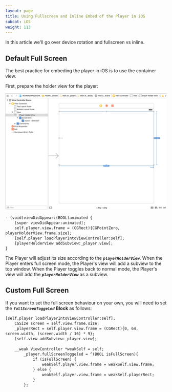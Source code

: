 ```yaml
---
layout: page
title: Using Fullscreen and Inline Embed of the Player in iOS
subcat: iOS
weight: 113
---
```


In this article we'll go over device rotation and fullscreen vs inline.

## Default Full Screen
The best practice for embeding the player in iOS is to use the container view.

First, prepare the holder view for the player:

![Register](images/playerHolder.png)

```
- (void)viewDidAppear:(BOOL)animated {
    [super viewDidAppear:animated];
    self.player.view.frame = (CGRect){CGPointZero, playerHolderView.frame.size};
    [self.player loadPlayerIntoViewController:self];
    [playerHolderView addSubview:_player.view];
}
```

The Player will adjust its size according to the _**`playerHolderView`**_.
When the Player enters full screen mode, the Player's view will add a subview to the top window. When the Player toggles back to normal mode, the Player's view will add the _**`playerHolderView`**_ as a subview.

## Custom Full Screen
If you want to set the full screen behaviour on your own, you will need to set the _**`fullScreenToggeled`**_ **Block**  as follows:

```
[self.player loadPlayerIntoViewController:self];
    CGSize screen = self.view.frame.size;
    _playerRect = self.player.view.frame = (CGRect){0, 64, screen.width, (screen.width / 16) * 9};
    [self.view addSubview:_player.view];
    
    __weak ViewController *weakSelf = self;
        _player.fullScreenToggeled = ^(BOOL isFullScreen){
            if (isFullScreen) {
                weakSelf.player.view.frame = weakSelf.view.frame;
            } else {
                weakSelf.player.view.frame = weakSelf.playerRect;
            }
        };
```
  


